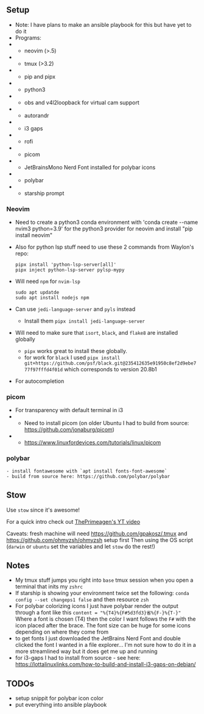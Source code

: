 ## Setup
- Note: I have plans to make an ansible playbook for this but have yet to do it
- Programs:
- - neovim (>.5)
- - tmux (>3.2)
- - pip and pipx
- - python3
- - obs and v4l2loopback for virtual cam support
- - autorandr
- - i3 gaps
- - rofi
- - picom
- - JetBrainsMono Nerd Font installed for polybar icons
- - polybar
- - starship prompt

### Neovim
- Need to create a python3 conda environment with 'conda create --name nvim3 python=3.9' for the python3 provider for neovim and install "pip install neovim"
- Also for python lsp stuff need to use these 2 commands from Waylon's repo:

    ```
    pipx install 'python-lsp-server[all]'
    pipx inject python-lsp-server pylsp-mypy
    ```
- Will need `npm` for `nvim-lsp`
    ```
    sudo apt updatde
    sudo apt install nodejs npm
    ``` 
- Can use `jedi-language-server` and `pyls` instead
    - Install them
    ```pipx install jedi-language-server```
- Will need to make sure that `isort`, `black`, and `flake8` are installed globally
    - `pipx` works great to install these globally.
    - for work for `black` I used `pipx install git+https://github.com/psf/black.git@235412635e91950c8ef2d9ebe777f97fffd4f01d` which corresponds to version 20.8b1
- For autocompletion
### picom
- For transparency with default terminal in i3
-   - Need to install picom (on older Ubuntu I had to build from source: https://github.com/jonaburg/picom)
-   - https://www.linuxfordevices.com/tutorials/linux/picom
### polybar
    - install fontawesome with `apt install fonts-font-awesome`
    - build from source here: https://github.com/polybar/polybar 
## Stow
Use `stow` since it's awesome!

For a quick intro check out [ThePrimeagen's YT video](https://www.youtube.com/watch?v=tkUllCAGs3c)

Caveats: fresh machine will need https://github.com/gpakosz/.tmux and https://github.com/ohmyzsh/ohmyzsh setup first
Then using the OS script (`darwin` or `ubuntu` set the variables and let `stow` do the rest!)

## Notes
- My tmux stuff jumps you right into `base` tmux session when you open a terminal that inits my `zshrc`
- If starship is showing your environment twice set the following:
    `conda config --set changeps1 false` and then resource `zsh`
- For polybar colorizing icons I just have polybar render the output through a font like this `content = "%{T4}%{F#5d3fd3}省%{F-}%{T-}"` Where a font is chosen (T4) then the color I want follows the `F#` with the icon placed after the brace. The font size can be huge for some icons depending on where they come from
- to get fonts I just downloaded the JetBrains Nerd Font and double clicked the font I wanted in a file explorer... I'm not sure how to do it in a more streamlined way but it does get me up and running
- for i3-gaps I had to install from source - see here: https://lottalinuxlinks.com/how-to-build-and-install-i3-gaps-on-debian/

## TODOs
- setup snippit for polybar icon color
- put everything into ansible playbook
